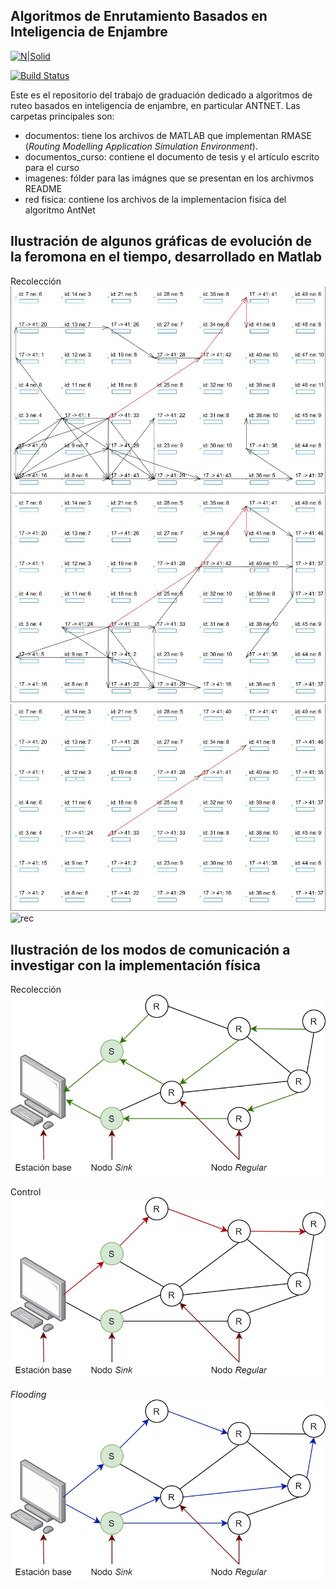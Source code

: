 ## Algoritmos de Enrutamiento Basados en Inteligencia de Enjambre

[![N|Solid](https://cldup.com/dTxpPi9lDf.thumb.png)](https://nodesource.com/products/nsolid)

[![Build Status](https://travis-ci.org/joemccann/dillinger.svg?branch=master)](https://travis-ci.org/joemccann/dillinger)

Este es el repositorio del trabajo de graduación dedicado a algoritmos de ruteo basados en inteligencia de enjambre, en particular ANTNET. Las carpetas principales son:
- documentos: tiene los archivos de MATLAB que implementan RMASE (_Routing Modelling Application Simulation Environment_).
- documentos_curso: contiene el documento de tesis y el artículo escrito para el curso
- imagenes: fólder para las imágnes que se presentan en los archivmos README
- red fisica: contiene los archivos de la implementacion fisica del algoritmo AntNet

## Ilustración de algunos gráficas de evolución de la feromona en el tiempo, desarrollado en Matlab
Recolección<br/>
![rec](./imagenes/evo_1.jpg)<br/>
![rec](./imagenes/evo_2.jpg)<br/>
![rec](./imagenes/evo_3.jpg)<br/>
![rec](./imagenes/feromona.jpg)<br/>

## Ilustración de los modos de comunicación a investigar con la implementación física
Recolección<br/>
![rec](./imagenes/red_recoleccion.jpg)<br/>

Control<br/>
![rec](./imagenes/red_control.jpg)<br/>

_Flooding_<br/>
![rec](./imagenes/red_flooding.jpg)<br/>


[//]: # (These are reference links used in the body of this note and get stripped out when the markdown processor does its job. There is no need to format nicely because it shouldn't be seen. Thanks SO - http://stackoverflow.com/questions/4823468/store-comments-in-markdown-syntax)

   [dill]: <https://github.com/joemccann/dillinger>
   [git-repo-url]: <https://github.com/joemccann/dillinger.git>
   [john gruber]: <http://daringfireball.net>
   [df1]: <http://daringfireball.net/projects/markdown/>
   [markdown-it]: <https://github.com/markdown-it/markdown-it>
   [Ace Editor]: <http://ace.ajax.org>
   [node.js]: <http://nodejs.org>
   [Twitter Bootstrap]: <http://twitter.github.com/bootstrap/>
   [jQuery]: <http://jquery.com>
   [@tjholowaychuk]: <http://twitter.com/tjholowaychuk>
   [express]: <http://expressjs.com>
   [AngularJS]: <http://angularjs.org>
   [Gulp]: <http://gulpjs.com>

   [PlDb]: <https://github.com/joemccann/dillinger/tree/master/plugins/dropbox/README.md>
   [PlGh]: <https://github.com/joemccann/dillinger/tree/master/plugins/github/README.md>
   [PlGd]: <https://github.com/joemccann/dillinger/tree/master/plugins/googledrive/README.md>
   [PlOd]: <https://github.com/joemccann/dillinger/tree/master/plugins/onedrive/README.md>
   [PlMe]: <https://github.com/joemccann/dillinger/tree/master/plugins/medium/README.md>
   [PlGa]: <https://github.com/RahulHP/dillinger/blob/master/plugins/googleanalytics/README.md>
